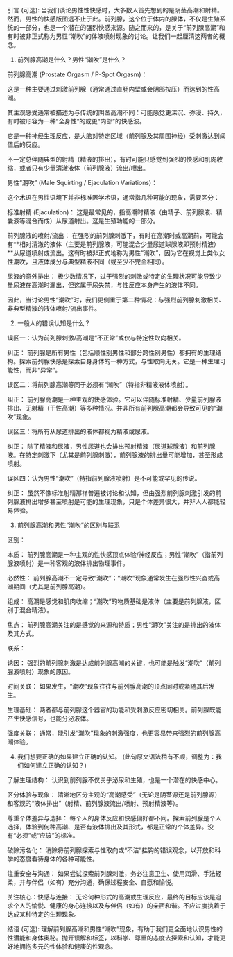 引言 (可选):
当我们谈论男性性快感时，大多数人首先想到的是阴茎高潮和射精。然而，男性的快感版图远不止于此。前列腺，这个位于体内的腺体，不仅是生殖系统的一部分，也是一个潜在的强烈快感来源。随之而来的，是关于“前列腺高潮”和有时被非正式称为男性“潮吹”的体液喷射现象的讨论。让我们一起厘清这两者的概念。

1. 前列腺高潮是什么？男性“潮吹”是什么？

前列腺高潮 (Prostate Orgasm / P-Spot Orgasm)：

这是一种主要通过刺激前列腺（通常通过直肠内壁或会阴部按压）而达到的性高潮。

其主观感受通常被描述为与传统的阴茎高潮不同：可能感觉更深沉、弥漫、持久，有时被形容为一种“全身性”的或更“内部”的快感波。

它是一种神经生理反应，是大脑对特定区域（前列腺及其周围神经）受刺激达到阈值后的反应。

不一定总伴随典型的射精（精液的排出），有时可能只感觉到强烈的快感和肌肉收缩，或者只有少量清澈液体（前列腺液）流出/喷出。

男性“潮吹” (Male Squirting / Ejaculation Variations)：

这个术语在男性语境下并非标准医学术语，通常指几种可能的现象，需要区分：

标准射精 (Ejaculation)： 这是最常见的，指高潮时精液（由精子、前列腺液、精囊液等混合而成）从尿道射出。这是生殖功能的一部分。

前列腺液的喷射/流出： 在强烈的前列腺刺激下，有时在高潮时或高潮前，可能会有**相对清澈的液体（主要是前列腺液，可能混合少量尿道球腺液即预射精液）**从尿道喷射或流出。这有时被非正式地称为男性“潮吹”，因为它在视觉上类似女性潮吹，且液体成分与典型精液不同（或至少不完全相同）。

尿液的意外排出： 极少数情况下，过于强烈的刺激或特定的生理状况可能导致少量尿液在高潮时漏出，但这属于尿失禁，与性反应本身产生的液体不同。

因此，当讨论男性“潮吹”时，我们更侧重于第二种情况：与强烈前列腺刺激相关、非典型精液的液体喷射/流出事件。

2. 一般人的错误认知是什么？

误区一：认为前列腺刺激/高潮是“不正常”或仅与特定性取向相关。

纠正： 前列腺是所有男性（包括顺性别男性和部分跨性别男性）都拥有的生理结构。探索前列腺快感是探索自身身体的一种方式，与性取向无关。它是一种生理可能性，而非“异常”。

误区二：将前列腺高潮等同于必须有“潮吹”（特指非精液液体喷射）。

纠正： 前列腺高潮是一种主观的快感体验。它可以伴随标准射精、少量前列腺液排出、无射精（干性高潮）等多种情况。并非所有前列腺高潮都会导致可见的“潮吹”现象。

误区三：将所有从尿道排出的液体都视为精液或尿液。

纠正： 除了精液和尿液，男性尿道也会排出预射精液（尿道球腺液）和前列腺液。在特定刺激下（尤其是前列腺刺激），前列腺液的排出量可能增加，甚至形成喷射。

误区四：认为男性“潮吹”（特指前列腺液喷射）是不可能或罕见的传说。

纠正： 虽然不像标准射精那样普遍被讨论和认知，但由强烈前列腺刺激引发的前列腺液排出增多甚至喷射是可能的生理现象，只是个体差异很大，并非人人都能轻易体验。

3. 前列腺高潮和男性“潮吹”的区别与联系

区别：

本质： 前列腺高潮是一种主观的性快感顶点体验/神经反应；男性“潮吹”（指前列腺液喷射）是一种客观的液体排出物理事件。

必然性： 前列腺高潮不一定导致“潮吹”；“潮吹”现象通常发生在强烈性兴奋或高潮期间（尤其是前列腺高潮）。

组成： 高潮是感觉和肌肉收缩；“潮吹”的物质基础是液体（主要是前列腺液，区别于混合精液）。

焦点： 前列腺高潮关注的是感觉的来源和特质；男性“潮吹”关注的是排出的液体及其方式。

联系：

诱因： 强烈的前列腺刺激是达成前列腺高潮的关键，也可能是触发“潮吹”（前列腺液喷射）现象的原因。

时间关联： 如果发生，“潮吹”现象往往与前列腺高潮的顶点同时或紧随其后发生。

生理基础： 两者都与前列腺这个器官的功能和受刺激反应密切相关。前列腺既能产生快感信号，也能分泌液体。

强度关联： 通常，能引发“潮吹”现象的刺激强度，也更容易带来强烈的前列腺高潮体验。

4. 我们想要正确的如果建立正确的认知。 (此句原文语法稍有不顺，调整为：我们如何建立正确的认知？)

了解生理结构： 认识到前列腺不仅关乎泌尿和生殖，也是一个潜在的快感中心。

区分体验与现象： 清晰地区分主观的“高潮感受”（无论是阴茎源还是前列腺源）和客观的“液体排出”（射精、前列腺液流出/喷射、预射精液等）。

尊重个体差异与选择： 每个人的身体反应和快感偏好都不同。探索前列腺是个人选择，体验到何种高潮、是否有液体排出及其形式，都是正常的个体差异。没有“必须”或“应该”的标准。

破除污名化： 消除将前列腺探索与性取向或“不洁”挂钩的错误观念，以开放和科学的态度看待身体的各种可能性。

注重安全与沟通： 如果尝试探索前列腺刺激，务必注意卫生、使用润滑、手法轻柔，并与伴侣（如有）充分沟通，确保过程安全、自愿和愉悦。

关注核心：快感与连接： 无论何种形式的高潮或生理反应，最终的目标应该是追求个人的愉悦、健康的身心连接以及与伴侣（如有）的亲密和谐。不应过度执着于达成某种特定的生理现象。

结语 (可选):
理解前列腺高潮和男性“潮吹”现象，有助于我们更全面地认识男性的性潜能和身体奥秘。抛开误解和标签，以科学、尊重的态度去探索和认知，才能更好地拥抱多元的性体验和健康的性观念。